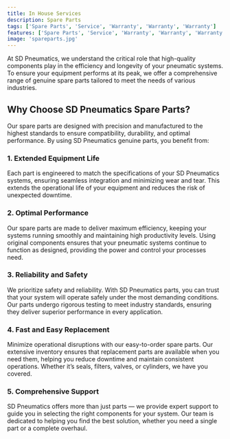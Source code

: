 ```yaml
---
title: In House Services
description: Spare Parts
tags: ['Spare Parts', 'Service', 'Warranty', 'Warranty', 'Warranty']
features: ['Spare Parts', 'Service', 'Warranty', 'Warranty', 'Warranty']
image: 'spareparts.jpg'
---
```


At SD Pneumatics, we understand the critical role that high-quality components play in the efficiency and longevity of your pneumatic systems. To ensure your equipment performs at its peak, we offer a comprehensive range of genuine spare parts tailored to meet the needs of various industries.

## Why Choose SD Pneumatics Spare Parts?
Our spare parts are designed with precision and manufactured to the highest standards to ensure compatibility, durability, and optimal performance. By using SD Pneumatics genuine parts, you benefit from:

### 1. Extended Equipment Life
Each part is engineered to match the specifications of your SD Pneumatics systems, ensuring seamless integration and minimizing wear and tear. This extends the operational life of your equipment and reduces the risk of unexpected downtime.

### 2. Optimal Performance
Our spare parts are made to deliver maximum efficiency, keeping your systems running smoothly and maintaining high productivity levels. Using original components ensures that your pneumatic systems continue to function as designed, providing the power and control your processes need.

### 3. Reliability and Safety
We prioritize safety and reliability. With SD Pneumatics parts, you can trust that your system will operate safely under the most demanding conditions. Our parts undergo rigorous testing to meet industry standards, ensuring they deliver superior performance in every application.

### 4. Fast and Easy Replacement
Minimize operational disruptions with our easy-to-order spare parts. Our extensive inventory ensures that replacement parts are available when you need them, helping you reduce downtime and maintain consistent operations. Whether it’s seals, filters, valves, or cylinders, we have you covered.

### 5. Comprehensive Support
SD Pneumatics offers more than just parts — we provide expert support to guide you in selecting the right components for your system. Our team is dedicated to helping you find the best solution, whether you need a single part or a complete overhaul.